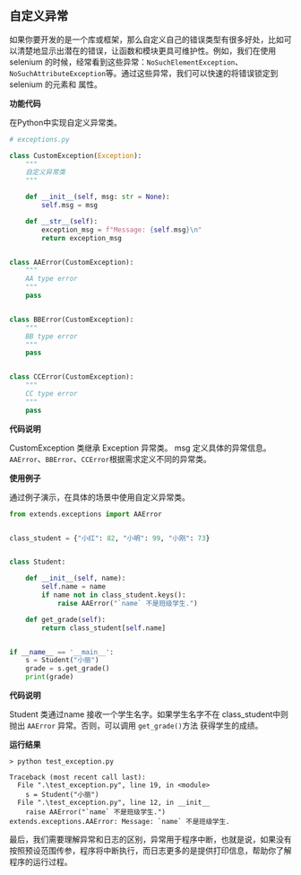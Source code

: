 
## 自定义异常

如果你要开发的是一个库或框架，那么自定义自己的错误类型有很多好处，比如可以清楚地显示出潜在的错误，让函数和模块更具可维护性。例如，我们在使用 selenium 的时候，经常看到这些异常：`NoSuchElementException`、`NoSuchAttributeException`等。通过这些异常，我们可以快速的将错误锁定到 selenium 的元素和 属性。


__功能代码__

在Python中实现自定义异常类。

```py
# exceptions.py

class CustomException(Exception):
    """
    自定义异常类
    """

    def __init__(self, msg: str = None):
        self.msg = msg

    def __str__(self):
        exception_msg = f"Message: {self.msg}\n"
        return exception_msg


class AAError(CustomException):
    """
    AA type error
    """
    pass


class BBError(CustomException):
    """
    BB type error
    """
    pass


class CCError(CustomException):
    """
    CC type error
    """
    pass

```

__代码说明__

CustomException 类继承 Exception 异常类。 msg 定义具体的异常信息。`AAError`、`BBError`、`CCError`根据需求定义不同的异常类。



__使用例子__

通过例子演示，在具体的场景中使用自定义异常类。

```py
from extends.exceptions import AAError


class_student = {"小红": 82, "小明": 99, "小刚": 73}


class Student:

    def __init__(self, name):
        self.name = name
        if name not in class_student.keys():
            raise AAError("`name` 不是班级学生.")

    def get_grade(self):
        return class_student[self.name]


if __name__ == '__main__':
    s = Student("小丽")
    grade = s.get_grade()
    print(grade)
```

__代码说明__

Student 类通过name 接收一个学生名字。如果学生名字不在 class_student中则抛出 `AAError` 异常。否则，可以调用 `get_grade()`方法 获得学生的成绩。


__运行结果__


```shell
> python test_exception.py

Traceback (most recent call last):
  File ".\test_exception.py", line 19, in <module>
    s = Student("小丽")
  File ".\test_exception.py", line 12, in __init__
    raise AAError("`name` 不是班级学生.")
extends.exceptions.AAError: Message: `name` 不是班级学生.
```

最后，我们需要理解异常和日志的区别，异常用于程序中断，也就是说，如果没有按照预设范围传参，程序将中断执行，而日志更多的是提供打印信息，帮助你了解程序的运行过程。
